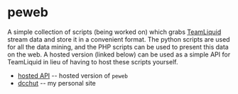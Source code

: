 peweb=========A simple collection of scripts (being worked on) which grabs[TeamLiquid](http://www.teamliquid.net) stream data and store it in a convenient format.  The python scripts are usedfor all the data mining, and the PHP scripts can be used to present thisdata on the web.  A hosted version (linked below) can be used as a simpleAPI for TeamLiquid in lieu of having to host these scripts yourself.* [hosted API](http://pe.nitrated.net/) -- hosted version of `peweb`* [dcchut](http://dcc.nitrated.net/) -- my personal site